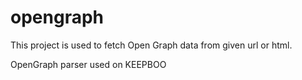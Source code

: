 opengraph
=========

This project is used to fetch Open Graph data from given url or html.

OpenGraph parser used on KEEPBOO
